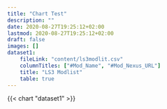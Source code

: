```yaml
---
title: "Chart Test"
description: ""
date: 2020-08-27T19:25:12+02:00
lastmod: 2020-08-27T19:25:12+02:00
draft: false
images: []
dataset1:
    fileLink: "content/ls3modlit.csv"
    columnTitles: ["#Mod_Name", "#Mod_Nexus_URL"]
    title: "LS3 Modlist"
    table: true
---
```




{{< chart "dataset1" >}}